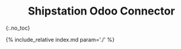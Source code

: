 <h1 align="center"> Shipstation Odoo Connector </h1>
{:.no_toc}

{% include_relative index.md param='./' %}
